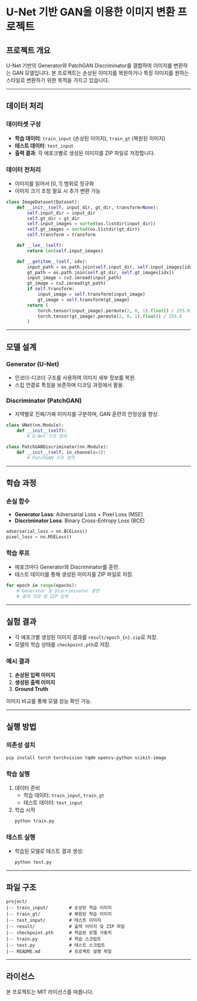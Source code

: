 # U-Net 기반 GAN을 이용한 이미지 변환 프로젝트

## 프로젝트 개요
U-Net 기반의 Generator와 PatchGAN Discriminator를 결합하여 이미지를 변환하는 GAN 모델입니다. 본 프로젝트는 손상된 이미지를 복원하거나 특정 이미지를 원하는 스타일로 변환하기 위한 목적을 가지고 있습니다.

---

## 데이터 처리

### 데이터셋 구성
- **학습 데이터**: `train_input` (손상된 이미지), `train_gt` (복원된 이미지)
- **테스트 데이터**: `test_input`
- **출력 결과**: 각 에포크별로 생성된 이미지를 ZIP 파일로 저장합니다.

### 데이터 전처리
- 이미지를 읽어서 [0, 1] 범위로 정규화
- 이미지 크기 조정 필요 시 추가 변환 가능

```python
class ImageDataset(Dataset):
    def __init__(self, input_dir, gt_dir, transform=None):
        self.input_dir = input_dir
        self.gt_dir = gt_dir
        self.input_images = sorted(os.listdir(input_dir))
        self.gt_images = sorted(os.listdir(gt_dir))
        self.transform = transform

    def __len__(self):
        return len(self.input_images)

    def __getitem__(self, idx):
        input_path = os.path.join(self.input_dir, self.input_images[idx])
        gt_path = os.path.join(self.gt_dir, self.gt_images[idx])
        input_image = cv2.imread(input_path)
        gt_image = cv2.imread(gt_path)
        if self.transform:
            input_image = self.transform(input_image)
            gt_image = self.transform(gt_image)
        return (
            torch.tensor(input_image).permute(2, 0, 1).float() / 255.0,
            torch.tensor(gt_image).permute(2, 0, 1).float() / 255.0
        )
```

---

## 모델 설계

### Generator (U-Net)
- 인코더-디코더 구조를 사용하여 이미지 세부 정보를 복원.
- 스킵 연결로 특징을 보존하며 디코딩 과정에서 활용.

### Discriminator (PatchGAN)
- 지역별로 진짜/가짜 이미지를 구분하며, GAN 훈련의 안정성을 향상.

```python
class UNet(nn.Module):
    def __init__(self):
        # U-Net 구조 정의

class PatchGANDiscriminator(nn.Module):
    def __init__(self, in_channels=3):
        # PatchGAN 구조 정의
```

---

## 학습 과정

### 손실 함수
- **Generator Loss**: Adversarial Loss + Pixel Loss (MSE)
- **Discriminator Loss**: Binary Cross-Entropy Loss (BCE)

```python
adversarial_loss = nn.BCELoss()
pixel_loss = nn.MSELoss()
```

### 학습 루프
- 에포크마다 Generator와 Discriminator를 훈련.
- 테스트 데이터를 통해 생성된 이미지를 ZIP 파일로 저장.

```python
for epoch in range(epochs):
    # Generator 및 Discriminator 훈련
    # 결과 저장 및 ZIP 압축
```

---

## 실험 결과
- 각 에포크별 생성된 이미지 결과를 `result/epoch_{n}.zip`로 저장.
- 모델의 학습 상태를 `checkpoint.pth`로 저장.

### 예시 결과
1. **손상된 입력 이미지**
2. **생성된 출력 이미지**
3. **Ground Truth**

이미지 비교를 통해 모델 성능 확인 가능.

---

## 실행 방법

### 의존성 설치
```bash
pip install torch torchvision tqdm opencv-python scikit-image
```

### 학습 실행
1. 데이터 준비
    - 학습 데이터: `train_input`, `train_gt`
    - 테스트 데이터: `test_input`
2. 학습 시작
    ```bash
    python train.py
    ```

### 테스트 실행
- 학습된 모델로 테스트 결과 생성:
    ```bash
    python test.py
    ```

---

## 파일 구조
```
project/
|-- train_input/        # 손상된 학습 이미지
|-- train_gt/           # 복원된 학습 이미지
|-- test_input/         # 테스트 이미지
|-- result/             # 출력 이미지 및 ZIP 파일
|-- checkpoint.pth      # 학습된 모델 가중치
|-- train.py            # 학습 스크립트
|-- test.py             # 테스트 스크립트
|-- README.md           # 프로젝트 설명 파일
```

---

## 라이선스
본 프로젝트는 MIT 라이선스를 따릅니다.

